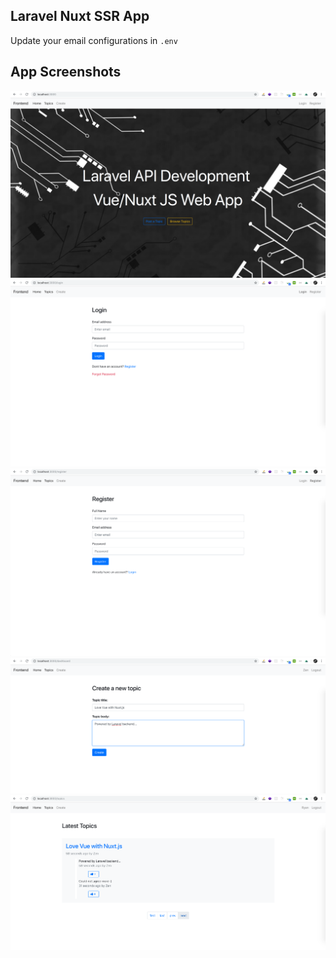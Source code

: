 ## Laravel Nuxt SSR App

Update your email configurations in `.env`

## App Screenshots

<img src="app.png" alt="Laravel Nuxt SSR App" />
<img src="app2.png" alt="Laravel Nuxt SSR App" />
<img src="app3.png" alt="Laravel Nuxt SSR App" />
<img src="app4.png" alt="Laravel Nuxt SSR App" />
<img src="app5.png" alt="Laravel Nuxt SSR App" />
